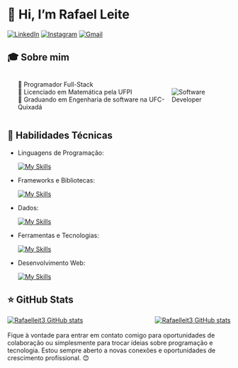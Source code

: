 # 👋 Hi, I’m Rafael Leite

[![LinkedIn](https://img.shields.io/badge/LinkedIn-0077B5?style=for-the-badge&logo=linkedin&logoColor=white)](https://www.linkedin.com/in/rafael-leit3/) [![Instagram](https://img.shields.io/badge/Instagram-E4405F?style=for-the-badge&logo=instagram&logoColor=white)](https://www.instagram.com/rafael.leit3/) [![Gmail](https://img.shields.io/badge/Gmail-D14836?style=for-the-badge&logo=gmail&logoColor=white)](mailto:rafacosta383@gmail.com)

## 🎓 Sobre mim

<div style="display: flex; align-items: center; flex-wrap: nowrap;">
  <div>
    <ul style="list-style-type: none;">
        <li>🔹 Programador Full-Stack</li>
        <li>🔹 Licenciado em Matemática pela UFPI</li>
        <li>🔹 Graduando em Engenharia de software na UFC-Quixadá</li>
    </ul>
  </div>
  <div>
    <img src="https://img.freepik.com/premium-vector/programmer-flat-illustration_418302-176.jpg?semt=ais_hybrid" alt="Software Developer" style="max-width: 200px; height: auto;">
  </div>
</div>


## 🚀 Habilidades Técnicas

- Linguagens de Programação:

    [![My Skills](https://skillicons.dev/icons?i=java,python,javascript,typescript,c,cs)](https://skillicons.dev)
- Frameworks e Bibliotecas:

    [![My Skills](https://skillicons.dev/icons?i=spring,react,django,angular)](https://skillicons.dev)
- Dados:

    [![My Skills](https://skillicons.dev/icons?i=mysql,postgres)](https://skillicons.dev)
- Ferramentas e Tecnologias:

    [![My Skills](https://skillicons.dev/icons?i=git,github,vscode,idea,docker,figma,githubactions,maven,nodejs,notion,postman,selenium,vite)](https://skillicons.dev)
- Desenvolvimento Web:

    [![My Skills](https://skillicons.dev/icons?i=html,css)](https://skillicons.dev)


## ⭐ GitHub Stats

<div style="display: flex; align-items: flex-start; justify-content: space-between; gap: 10px;">
<a href="https://github-readme-stats.vercel.app/api?username=Rafaelleit3" title="Rafaelleit3 GitHub stats">
  <img src="https://github-readme-stats.vercel.app/api?username=Rafaelleit3&show_icons=true" alt="Rafaelleit3 GitHub stats"/></a>

<a href="https://github-readme-stats.vercel.app/api/top-langs/?username=Rafaelleit3" title="Most Used Languages">
  <img src="https://github-readme-stats.vercel.app/api/top-langs/?username=Rafaelleit3&show_icons=true&layout=compact" alt="Rafaelleit3 GitHub stats"/></a>

</div>
<br/>
Fique à vontade para entrar em contato comigo para oportunidades de colaboração ou simplesmente para trocar ideias sobre programação e tecnologia. Estou sempre aberto a novas conexões e oportunidades de crescimento profissional. 😊
